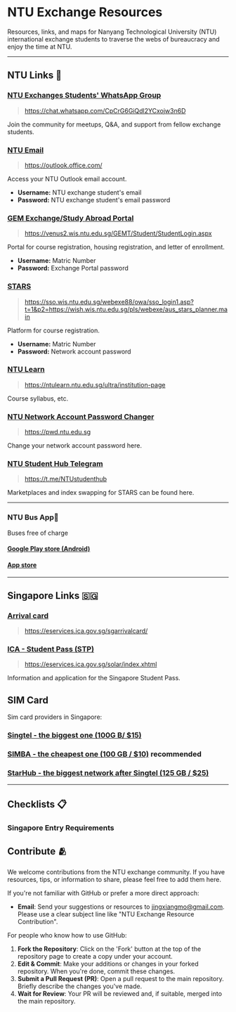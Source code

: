 # NTU Exchange Resources 
Resources, links, and maps for Nanyang Technological University (NTU) international exchange students to traverse the webs of bureaucracy and enjoy the time at NTU.

--- 
## NTU Links 🏫

### [NTU Exchanges Students' WhatsApp Group](https://chat.whatsapp.com/CpCrG6GiQdl2YCxojw3n6D)
> https://chat.whatsapp.com/CpCrG6GiQdl2YCxojw3n6D

Join the community for meetups, Q&A, and support from fellow exchange students.

### [NTU Email](https://outlook.office.com/)
> https://outlook.office.com/

Access your NTU Outlook email account.
- **Username:** NTU exchange student's email
- **Password:** NTU exchange student's email password

### [GEM Exchange/Study Abroad Portal](https://venus2.wis.ntu.edu.sg/GEMT/Student/StudentLogin.aspx)
> https://venus2.wis.ntu.edu.sg/GEMT/Student/StudentLogin.aspx

Portal for course registration, housing registration, and letter of enrollment.
- **Username:** Matric Number
- **Password:** Exchange Portal password

### [STARS](https://sso.wis.ntu.edu.sg/webexe88/owa/sso_login1.asp?t=1&p2=https://wish.wis.ntu.edu.sg/pls/webexe/aus_stars_planner.main)
> https://sso.wis.ntu.edu.sg/webexe88/owa/sso_login1.asp?t=1&p2=https://wish.wis.ntu.edu.sg/pls/webexe/aus_stars_planner.main

Platform for course registration.
- **Username:** Matric Number
- **Password:** Network account password

### [NTU Learn](https://ntulearn.ntu.edu.sg/ultra/institution-page)
> https://ntulearn.ntu.edu.sg/ultra/institution-page

Course syllabus, etc.

### [NTU Network Account Password Changer](https://pwd.ntu.edu.sg)
> https://pwd.ntu.edu.sg

Change your network account password here.

### [NTU Student Hub Telegram](https://t.me/NTUstudenthub)
> https://t.me/NTUstudenthub

Marketplaces and index swapping for STARS can be found here.

---
### NTU Bus App🚌

Buses free of charge

#### [Google Play store (Android)](https://play.google.com/store/apps/details?id=pw.adithya.ntubusnow&pcampaignid=)
#### [App store](https://apps.apple.com/us/app/ntu-omnibus/id1636457987)

---
## Singapore Links 🇸🇬

### [Arrival card](https://eservices.ica.gov.sg/sgarrivalcard/)
> https://eservices.ica.gov.sg/sgarrivalcard/


### [ICA - Student Pass (STP)](https://eservices.ica.gov.sg/solar/index.xhtml)
> https://eservices.ica.gov.sg/solar/index.xhtml

Information and application for the Singapore Student Pass.

## SIM Card 

Sim card providers in Singapore:
### [Singtel - the biggest one (100G B/ $15)](https://www.simba.sg/personal)
### [SIMBA - the cheapest one (100 GB / $10)](https://www.singtel.com/personal/products-services/mobile/prepaid-plans/hi-sim-cards) recommended
### [StarHub - the biggest network after Singtel (125 GB / $25)](https://www.starhub.com/personal/mobile/mobile-phones-plans/prepaid-cards.html)

--- 
## Checklists 📋

### Singapore Entry Requirements


## Contribute 🫂
We welcome contributions from the NTU exchange community. If you have resources, tips, or information to share, please feel free to add them here.

If you're not familiar with GitHub or prefer a more direct approach:
- **Email**: Send your suggestions or resources to [jingxiangmo@gmail.com](mailto:jingxiangmo@gmail.com). Please use a clear subject line like "NTU Exchange Resource Contribution".

For people who know how to use GitHub:
1. **Fork the Repository**: Click on the 'Fork' button at the top of the repository page to create a copy under your account.
2. **Edit & Commit**: Make your additions or changes in your forked repository. When you're done, commit these changes.
3. **Submit a Pull Request (PR)**: Open a pull request to the main repository. Briefly describe the changes you've made.
4. **Wait for Review**: Your PR will be reviewed and, if suitable, merged into the main repository.

